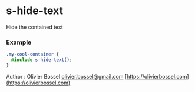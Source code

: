# s-hide-text

Hide the contained text

### Example

```scss
.my-cool-container {
  @include s-hide-text();
}
```

Author : Olivier Bossel [olivier.bossel@gmail.com](mailto:olivier.bossel@gmail.com) [https://olivierbossel.com](https://olivierbossel.com)
